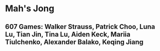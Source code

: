 # Mah's Jong
## 607 Games: Walker Strauss, Patrick Choo, Luna Lu, Tian Jin, Tina Lu, Aiden Keck, Mariia Tiulchenko, Alexander Balako, Keqing Jiang 
